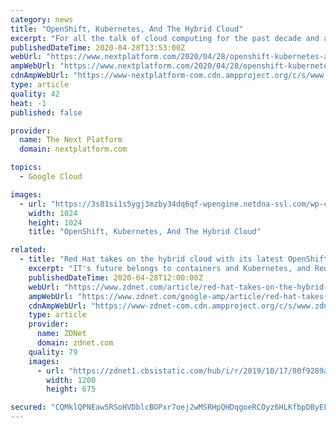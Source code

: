 ```yaml
---
category: news
title: "OpenShift, Kubernetes, And The Hybrid Cloud"
excerpt: "For all the talk of cloud computing for the past decade and a half, for all the growth that the hyperscale public cloud providers like Amazon Web"
publishedDateTime: 2020-04-28T13:53:00Z
webUrl: "https://www.nextplatform.com/2020/04/28/openshift-kubernetes-and-the-hybrid-cloud/"
ampWebUrl: "https://www.nextplatform.com/2020/04/28/openshift-kubernetes-and-the-hybrid-cloud/amp/"
cdnAmpWebUrl: "https://www-nextplatform-com.cdn.ampproject.org/c/s/www.nextplatform.com/2020/04/28/openshift-kubernetes-and-the-hybrid-cloud/amp/"
type: article
quality: 42
heat: -1
published: false

provider:
  name: The Next Platform
  domain: nextplatform.com

topics:
  - Google Cloud

images:
  - url: "https://3s81si1s5ygj3mzby34dq6qf-wpengine.netdna-ssl.com/wp-content/uploads/2020/01/skyscraper-cloud-looking-up-vertical-1024x1024.jpg"
    width: 1024
    height: 1024
    title: "OpenShift, Kubernetes, And The Hybrid Cloud"

related:
  - title: "Red Hat takes on the hybrid cloud with its latest OpenShift Kubernetes distro"
    excerpt: "IT's future belongs to containers and Kubernetes, and Red Hat thinks its latest OpenShift Kubernetes distro will take you there."
    publishedDateTime: 2020-04-28T12:00:00Z
    webUrl: "https://www.zdnet.com/article/red-hat-takes-on-the-hybrid-cloud-with-its-latest-openshift-kubernetes-distro/"
    ampWebUrl: "https://www.zdnet.com/google-amp/article/red-hat-takes-on-the-hybrid-cloud-with-its-latest-openshift-kubernetes-distro/"
    cdnAmpWebUrl: "https://www-zdnet-com.cdn.ampproject.org/c/s/www.zdnet.com/google-amp/article/red-hat-takes-on-the-hybrid-cloud-with-its-latest-openshift-kubernetes-distro/"
    type: article
    provider:
      name: ZDNet
      domain: zdnet.com
    quality: 79
    images:
      - url: "https://zdnet1.cbsistatic.com/hub/i/r/2019/10/17/80f9289a-950c-41d9-9434-64906e178775/thumbnail/1200x675/1503a8d0f23cb307b71eda70d8ddcada/openshift-container-logo.jpg"
        width: 1200
        height: 675

secured: "CQMklQPNEaw5RSoHVDblcBOPxr7oej2wMSRHpQHDqgoeRCOyz6HLKfbpDByELwgBq0/cIY7GJNBqBPpTDY/U7FWK7dsxIu/6UGjnSaBeSj55jnUw6ZhVxBLDjyPC7WYS2FrSEowcvZ6Rnm1tTzjQhODmv1Bb7h9fyxTE8rrFdlPg1OY9bWaeRlDYeUZzYN0Qe7zEQn0Qd1JOy+cMDipjBCePkvV7gkq4ZhIGRIYW0P71O6Bw+wKFnHx/fMltx6aAmN/g+04wzBF6rJMqGaTQx7nig+aMo4f4i/AwmZMtjpThxPdgS1REzC6EL6M/d5Pbv0UsMxINJ4Y2ZigAJIL/pmSuEK12EUZtMR1aMw1acVzok8B7atoVeYy127uSJKaVuFEDU5QIdj2ayfg7Y8VgUGX14/iCHBhQ9QhwKYVuU4vGqz32lyXo9SIw8WcWKYqB2jTmx3tzNQm4DevUMXx/1uNkhsIp/tIyVAZhrESMcEA=;FVZYFfZsFdkp7jm2d5xVfQ=="
---
```


